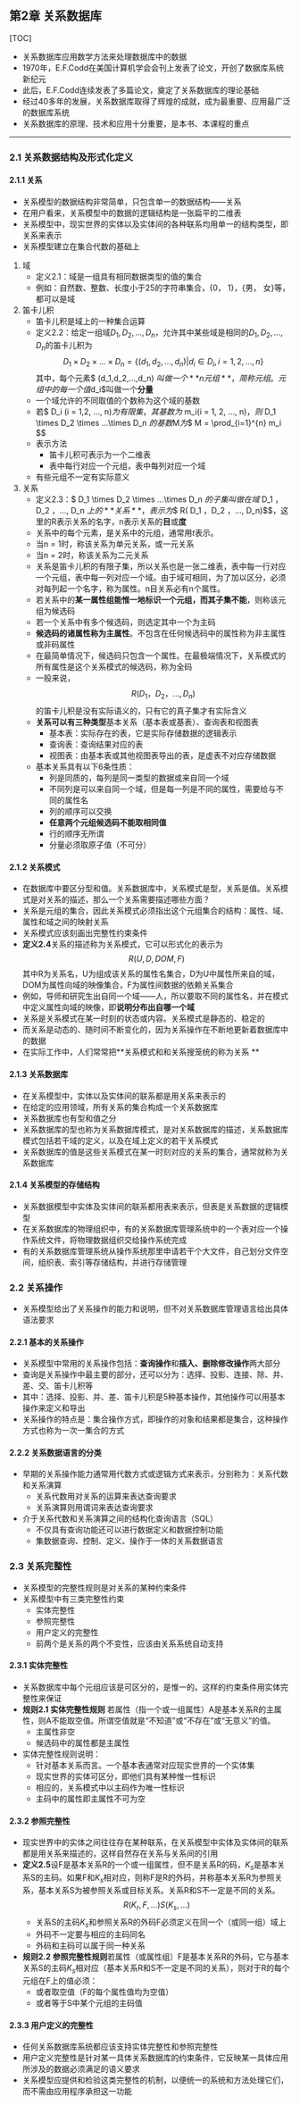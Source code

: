 ## 第2章 关系数据库     
[TOC]

- 关系数据库应用数学方法来处理数据库中的数据
- 1970年，E.F.Codd在美国计算机学会会刊上发表了论文，开创了数据库系统新纪元   
- 此后，E.F.Codd连续发表了多篇论文，奠定了关系数据库的理论基础   
- 经过40多年的发展，关系数据库取得了辉煌的成就，成为最重要、应用最广泛的数据库系统   
- 关系数据库的原理、技术和应用十分重要，是本书、本课程的重点   

---
### 2.1 关系数据结构及形式化定义       

#### 2.1.1 关系  
- 关系模型的数据结构非常简单，只包含单一的数据结构——关系   
- 在用户看来，关系模型中的数据的逻辑结构是一张扁平的二维表  
- 关系模型中，现实世界的实体以及实体间的各种联系均用单一的结构类型，即关系来表示   
- 关系模型建立在集合代数的基础上  
1. 域   
	- 定义2.1：域是一组具有相同数据类型的值的集合  
	- 例如：自然数、整数、长度小于25的字符串集合，{0， 1}，{男， 女}等，都可以是域   
2. 笛卡儿积  
	- 笛卡儿积是域上的一种集合运算   
	- 定义2.2：给定一组域$D_1,D_2,...,D_n$，允许其中某些域是相同的$D_1,D_2,...,D_n$的笛卡儿积为$$ D_1  \times D_2 \times ...\times D_n  = \lbrace (d_1,d_2,...,d_n) | d_i \in D_i , i = 1, 2, ..., n  \rbrace $$ 其中，每个元素$  (d_1,d_2,...,d_n)  $叫做一个**n元组**，简称元组。元组中的每一个值$d_i$叫做一个**分量**     
	- 一个域允许的不同取值的个数称为这个域的基数   
	- 若$ D_i (i = 1,2, ..., n)$为有限集，其基数为$ m_i(i = 1, 2, ..., n)$，则$ D_1  \times D_2 \times ...\times D_n $的基数$M$为$$ M = \prod_{i=1}^{n} m_i $$   
	- 表示方法  
		- 笛卡儿积可表示为一个二维表  
		- 表中每行对应一个元组，表中每列对应一个域    
	- 有些元组不一定有实际意义   
2. 关系   
	- 定义2.3：$ D_1  \times D_2 \times ...\times D_n $的子集叫做在域$ D_1 ，D_2 ，..., D_n $上的**关系**，表示为$$ R( D_1 ，D_2 ，..., D_n)$$，这里的R表示关系的名字，n表示关系的**目**或**度**   
	- 关系中的每个元素，是关系中的元组，通常用$t$表示。  
	- 当n = 1时，称该关系为单元关系，或一元关系   
	- 当n = 2时，称该关系为二元关系  
	- 关系是笛卡儿积的有限子集，所以关系也是一张二维表，表中每一行对应一个元组，表中每一列对应一个域。由于域可相同，为了加以区分，必须对每列起一个名字，称为属性。n目关系必有n个属性。   
	- 若关系中的**某一属性组能惟一地标识一个元组，而其子集不能**，则称该元组为候选码   
	- 若一个关系中有多个候选码，则选定其中一个为主码   
	- **候选码的诸属性称为主属性**。不包含在任何候选码中的属性称为非主属性或非码属性   
	- 在最简单情况下，候选码只包含一个属性。在最极端情况下，关系模式的所有属性是这个关系模式的候选码，称为全码   
	- 一般来说，$$ R( D_1 ，D_2 ，..., D_n)$$的笛卡儿积是没有实际语义的，只有它的真子集才有实际含义   
	- **关系可以有三种类型**基本关系（基本表或基表）、查询表和视图表  
		- 基本表：实际存在的表，它是实际存储数据的逻辑表示   
		- 查询表：查询结果对应的表  
		- 视图表：由基本表或其他视图表导出的表，是虚表不对应存储数据   
	- 基本关系具有以下6条性质：
		- 列是同质的，每列是同一类型的数据或来自同一个域  
		- 不同列是可以来自同一个域，但是每一列是不同的属性，需要给与不同的属性名   
		- 列的顺序可以交换  
		- **任意两个元组候选码不能取相同值**  
		- 行的顺序无所谓   
		- 分量必须取原子值（不可分）       
#### 2.1.2 关系模式   
- 在数据库中要区分型和值。关系数据库中，关系模式是型，关系是值。关系模式是对关系的描述，那么一个关系需要描述哪些方面？     
-  关系是元组的集合，因此关系模式必须指出这个元组集合的结构：属性、域、属性和域之间的映射关系     
- 关系模式应该刻画出完整性约束条件   
- **定义2.4**关系的描述称为关系模式，它可以形式化的表示为$$R(U, D , DOM, F)$$ 其中R为关系名，U为组成该关系的属性名集合，D为U中属性所来自的域，DOM为属性向域的映像集合，F为属性间数据的依赖关系集合   
- 例如，导师和研究生出自同一个域——人，所以要取不同的属性名，并在模式中定义属性向域的映像，即**说明分布出自哪一个域**   
- 关系是关系模式在某一时刻的状态或内容。关系模式是静态的、稳定的   
- 而关系是动态的、随时间不断变化的，因为关系操作在不断地更新着数据库中的数据   
- 在实际工作中，人们常常把**关系模式和和关系搜笼统的称为关系 **     
#### 2.1.3 关系数据库  
- 在关系模型中，实体以及实体间的联系都是用关系来表示的   
- 在给定的应用领域，所有关系的集合构成一个关系数据库  
- 关系数据库也有型和值之分   
- 关系数据库的型也称为关系数据库模式，是对关系数据库的描述，关系数据库模式包括若干域的定义，以及在域上定义的若干关系模式   
- 关系数据库的值是这些关系模式在某一时刻对应的关系的集合，通常就称为关系数据库   
#### 2.1.4 关系模型的存储结构  
- 关系数据模型中实体及实体间的联系都用表来表示，但表是关系数据的逻辑模型   
- 在关系数据库的物理组织中，有的关系数据库管理系统中的一个表对应一个操作系统文件，将物理数据组织交给操作系统完成     
- 有的关系数据库管理系统从操作系统那里申请若干个大文件，自己划分文件空间，组织表、索引等存储结构，并进行存储管理     
### 2.2 关系操作  
- 关系模型给出了关系操作的能力和说明，但不对关系数据库管理语言给出具体语法要求   

#### 2.2.1 基本的关系操作  
- 关系模型中常用的关系操作包括：**查询操作**和**插入、删除修改操作**两大部分   
- 查询是关系操作中最主要的部分，还可以分为：选择、投影、连接、除、并、差、交、笛卡儿积等    
- 其中：选择、投影、并、差、笛卡儿积是5种基本操作，其他操作可以用基本操作来定义和导出   
- 关系操作的特点是：集合操作方式，即操作的对象和结果都是集合，这种操作方式也称为一次一集合的方式   

#### 2.2.2 关系数据语言的分类  
- 早期的关系操作能力通常用代数方式或逻辑方式来表示，分别称为：关系代数和关系演算  
	- 关系代数用对关系的运算来表达查询要求   
	- 关系演算则用谓词来表达查询要求  
- 介于关系代数和关系演算之间的结构化查询语言（SQL）  
	- 不仅具有查询功能还可以进行数据定义和数据控制功能  
	- 集数据查询、控制、定义、操作于一体的关系数据语言  

### 2.3 关系完整性  
- 关系模型的完整性规则是对关系的某种约束条件   
- 关系模型中有三类完整性约束   
	- 实体完整性  
	- 参照完整性  
	- 用户定义的完整性  
	- 前两个是关系的两个不变性，应该由关系系统自动支持  

#### 2.3.1 实体完整性   
- 关系数据库中每个元组应该是可区分的，是惟一的。这样的约束条件用实体完整性来保证  
- **规则2.1 实体完整性规则** 若属性（指一个或一组属性）A是基本关系R的主属性，则A不能取空值。所谓空值就是“不知道”或“不存在”或“无意义”的值。   
	- 主属性非空  
	- 候选码中的属性都是主属性   
- 实体完整性规则说明：   
	- 针对基本关系而言。一个基本表通常对应现实世界的一个实体集  
	- 现实世界的实体可区分，即他们具有某种惟一性标识  
	- 相应的，关系模式中以主码作为唯一性标识  
	- 主码中的属性即主属性不可为空   
#### 2.3.2 参照完整性  
- 现实世界中的实体之间往往存在某种联系，在关系模型中实体及实体间的联系都是用关系来描述的，这样自然存在关系与关系间的引用  
- **定义2.5**设F是基本关系R的一个或一组属性，但不是关系R的码，$K_s$是基本关系S的主码。如果F和$K_s$相对应，则称F是R的外码，并称基本关系R为参照关系，基本关系S为被参照关系或目标关系。关系R和S不一定是不同的关系。$$R(K_r, F ,...)  S(K_s, ...)$$   
	- 关系S的主码$K_s$和参照关系R的外码F必须定义在同一个（或同一组）域上     
	- 外码不一定要与相应的主码同名   
	- 外码和主码可以属于同一种关系  
- **规则2.2 参照完整性规则**若属性（或属性组）F是基本关系R的外码，它与基本关系S的主码$K_s$相对应（基本关系R和S不一定是不同的关系），则对于R的每个元组在F上的值必须：
	- 或者取空值（F的每个属性值均为空值）   
	- 或者等于S中某个元组的主码值  
#### 2.3.3 用户定义的完整性  
- 任何关系数据库系统都应该支持实体完整性和参照完整性   
- 用户定义完整性是针对某一具体关系数据库的约束条件，它反映某一具体应用所涉及的数据必须满足的语义要求   
- 关系模型应提供和检验这类完整性的机制，以便统一的系统和方法处理它们，而不需由应用程序承担这一功能  
































